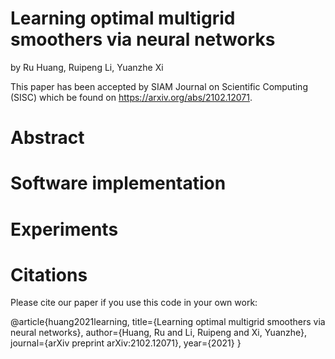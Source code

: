 # Learning optimal multigrid smoothers via neural networks

by Ru Huang, Ruipeng Li, Yuanzhe Xi

This paper has been accepted by SIAM Journal on Scientific Computing (SISC) which be found on https://arxiv.org/abs/2102.12071.
# Abstract

# Software implementation

# Experiments

# Citations

Please cite our paper if you use this code in your own work:

@article{huang2021learning,
  title={Learning optimal multigrid smoothers via neural networks},
  author={Huang, Ru and Li, Ruipeng and Xi, Yuanzhe},
  journal={arXiv preprint arXiv:2102.12071},
  year={2021}
}
